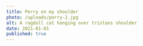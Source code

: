 ```yaml
---
title: Perry on my shoulder
photo: /uploads/perry-2.jpg
alt: A ragdoll cat hanging over tristans shoulder
date: 2021-01-01
published: true
---
```

